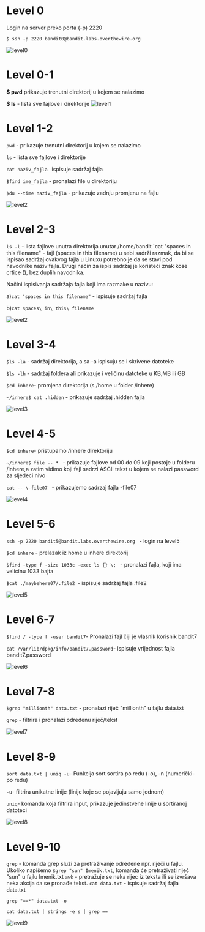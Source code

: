 # Level 0

Login na server preko porta (-p) 2220

`$ ssh -p 2220 bandit0@bandit.labs.overthewire.org` 

![level0](../level0.png)

# Level 0-1
**$ pwd** prikazuje trenutni direktorij u kojem se nalazimo 

**$ ls** - lista sve fajlove i direktorije
![level1](../level0-1.png)
# Level 1-2

`pwd` - prikazuje trenutni direktorij u kojem se nalazimo

`ls` - lista sve fajlove i direktorije

`cat naziv_fajla ` ispisuje sadržaj fajla

`$find ime_fajla` - pronalazi file u direktoriju

`$du --time naziv_fajla` - prikazuje zadnju promjenu na fajlu

![level2](../level-1-2.png)
# Level 2-3
`ls -l` - lista fajlove unutra direktorija unutar /home/bandit
`cat "spaces in this filename" - fajl (spaces in this filename) u sebi sadrži razmak, da bi se ispisao sadržaj ovakvog fajla u Linuxu potrebno je da se stavi pod navodnike naziv fajla. Drugi način za ispis sadržaj je koristeći znak kose crtice (\), bez duplih navodnika. 

Načini ispisivanja sadržaja fajla koji ima razmake u nazivu:

a)`cat "spaces in this filename"` - ispisuje sadržaj fajla 

b)`cat spaces\ in\ this\ filename`

![level2](../level2-3.png)

# Level 3-4
`$ls -la` - sadržaj direktorija, a sa -a ispisuju se i skrivene datoteke

`$ls -lh` - sadržaj foldera ali prikazuje i veličinu datoteke u KB,MB ili GB

`$cd inhere`- promjena direktorija (s /home u folder /inhere)

`~/inhere$ cat .hidden` - prikazuje sadržaj .hidden fajla  

![level3](../level3.png)

# Level 4-5
`$cd inhere`- pristupamo /inhere direktoriju

`~/inhere$ file -- * ` - prikazuje fajlove od 00 do 09 
koji postoje u folderu /inhere,a zatim vidimo koji fajl sadrzi ASCII tekst u kojem se nalazi password za sljedeci nivo

`cat -- \-file07 ` - prikazujemo sadrzaj fajla -file07

![level4](../level4.png)
# Level 5-6

`ssh -p 2220 bandit5@bandit.labs.overthewire.org ` - login na level5

`$cd inhere` - prelazak iz home u inhere direktorij

`$find -type f -size 1033c -exec ls {} \; ` - pronalazi fajla, koji ima velicinu 1033 bajta 

`$cat ./maybehere07/.file2 `- ispisuje sadržaj fajla .file2

![level5](../level5.png)

# Level 6-7
`$find / -type f -user bandit7`- Pronalazi fajl čiji je vlasnik korisnik bandit7

`cat /var/lib/dpkg/info/bandit7.password`- ispisuje vrijednost fajla bandit7.password

![level6](../level6.png)
# Level 7-8
`$grep "millionth" data.txt` - pronalazi riječ "millionth" u fajlu data.txt

`grep` - filtrira i pronalazi određenu riječ/tekst

![level7](../level7.png)
# Level 8-9

`sort data.txt | uniq -u`- Funkcija sort sortira po redu (-o), -n (numerički-po redu)

`-u`- filtrira unikatne linije (linije koje se pojavljuju samo jednom)

`uniq`- komanda koja filtrira input, prikazuje jedinstvene linije u sortiranoj datoteci

![level8](../level8.png)
   
# Level 9-10

`grep` - komanda grep služi za pretraživanje određene npr. riječi u fajlu. Ukoliko napišemo `$grep "sun" Imenik.txt`, komanda će pretraživati riječ "sun" u fajlu Imenik.txt
`awk` - pretražuje se neka rijec iz teksta ili se izvršava neka akcija da se pronađe tekst. 
` cat data.txt ` - ispisuje sadržaj fajla data.txt

`grep "==*" data.txt -o` 

`cat data.txt | strings -e s | grep ==`

![level9](../level9.png)
